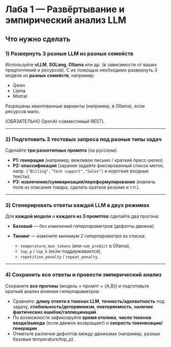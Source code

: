 # Лаба 1 — Развёртывание и эмпирический анализ LLM

## Что нужно сделать

### 1) Развернуть 3 разные LLM из разных семейств

Используйте **vLLM**, **SGLang**, **Ollama** или др. (в зависимости от ваших предпочтений и ресурсов). С их помощью необходимо развернуть 3 модели из **разных семейств**, например:
- Qwen
- Llama
- Mistral

Разрешены квантованные варианты (например, в Ollama), если ресурсов мало.

(ОБЯЗАТЕЛЬНО ОpenAI-совместимый REST).

---

### 2) Подготовить 3 тестовых запроса под разные типы задач

Сделайте **три разнотипных промпта** (на русском):

* **P1: генерация** (например, вежливое письмо / краткий пресс-релиз).
* **P2: классификация** (заранее задайте фиксированный список меток, напр. `["Billing","Tech support","Sales"]` и короткие входные тексты).
* **P3: извлечение/суммаризация/переформулирование** (извлечь поля из описания товара, сделать краткое резюме и т.п.).


---

### 3) Сгенерировать ответы каждой LLM в двух режимах

Для **каждой модели** и **каждого из 3 промптов** сделайте два прогона:

* **Базовый** — *без изменений гиперпараметров* (дефолты движка).
* **Тюнинг** — *измените минимум 2 гиперпараметра* из списка:

  * `temperature`, `max_tokens` (или `num_predict` в Ollama),
  * `top_p` / `top_k` (если поддерживается),
  * `repetition_penalty` / `repeat_penalty`.

---

### 4) Сохранить все ответы и провести эмпирический анализ

Сохраните **все прогоны** (модель × промпт × {A,B}) и подготовьте краткий анализ влияния гиперпараметров:

* Сравните: **длину ответа в токенах LLM**, **точность/адекватность** под задачу, **стабильность/детерминизм**, **повторяемость**, **наличие фактических ошибок/галлюцинаций**.
* По возможности зафиксируйте **время отклика**, **число токенов ввода/вывода** (если движок возвращает) и **скорость токенизации/генерации**.
* Отметьте различия дефолтов между движками (например, разные базовые temperature/top\_p).
